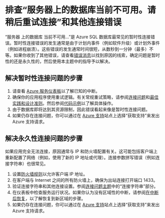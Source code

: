 <properties
	pageTitle="排查 Azure SQL 数据库的“服务器上的数据库当前不可用”错误"
	description="识别和解决 Azure SQL 数据库连接错误的步骤。"
	services="sql-database"
	documentationCenter=""
	authors="dalechen"
	manager="felixwu"
	editor=""/>

<tags
	ms.service="sql-database"
	ms.date="02/12/2015"
	wacn.date="03/29/2016"/>

# 排查“服务器上的数据库当前不可用。请稍后重试连接”和其他连接错误
“服务器 <servername> 上的数据库 <dbname> 当前不可用...”是 Azure SQL 数据库最常见的暂时性连接错误。暂时性连接错误的发生通常是由于计划内事件（例如软件升级）或计划外事件（例如进程崩溃）。这些错误的发生通常时间很短，从数秒到一分钟（最多）不等。如果你收到了其他错误，请查看[错误消息](/documentation/articles/sql-database-develop-error-messages)以找到原因的线索，确定问题是暂时性的还是永久性的，然后使用本主题中的指导予以解决。

## 解决暂时性连接问题的步骤
1.	请查看 [Azure 服务仪表板](https://azure.microsoft.com/status)以了解已知的中断。
2.	确保你的应用程序使用重试逻辑。有关常规重试策略，请参阅[连接问题](/documentation/articles/sql-database-connectivity-issues)和[最佳实践和设计准则](/documentation/articles/sql-database-connect-central-recommendations)。然后参阅[代码示例](/documentation/articles/sql-database-develop-quick-start-client-code-samples)以了解具体操作。
3.	由于数据库即将达到其资源限制，因此错误看起来像是暂时性连接问题。
4.	如果仍存在连接问题，你可以通过在 [Azure 支持](/support/contact)站点上选择“获取支持”来发出 Azure 支持请求。

## 解决永久性连接问题的步骤
如果应用完全无法连接，原因通常与 IP 和防火墙配置有关。这可能包括客户端上重新配置了网络（例如，使用了新的 IP 地址或代理）。连接参数拼写错误（例如连接字符串）也很常见。

1.	设置[防火墙规则](/documentation/articles/sql-database-configure-firewall-settings)以允许客户端 IP 地址。
2.	在客户端与 Internet 之间的所有防火墙上，确保为出站连接打开端口 1433。
3.	验证连接字符串和其他连接设置。参阅[连接问题主题](/documentation/articles/sql-database-connectivity-issues)中的“连接字符串”部分。
4.	在仪表板中检查服务运行状况。如果你认为没有区域性的中断，请参阅[在中断后恢复](/documentation/articles/sql-database-disaster-recovery)，以了解恢复到新区域的步骤。
5.	如果仍存在连接问题，你可以通过在 [Azure 支持](/support/contact)站点上选择“获取支持”来发出 Azure 支持请求。

<!---HONumber=Mooncake_0321_2016-->
